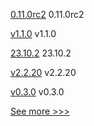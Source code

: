 
[0.11.0rc2](https://github.com/hyperledger/aries-cloudagent-python/releases/tag/0.11.0rc2) 0.11.0rc2

[v1.1.0](https://github.com/hyperledger/aries-akrida/releases/tag/v1.1.0) v1.1.0

[23.10.2](https://github.com/hyperledger/besu/releases/tag/23.10.2) 23.10.2

[v2.2.20](https://github.com/hyperledger/fabric-sdk-node/releases/tag/v2.2.20) v2.2.20

[v0.3.0](https://github.com/hyperledger/aries-askar/releases/tag/v0.3.0) v0.3.0


[See more >>>](https://start-here.hyperledger.org/releases)
